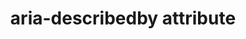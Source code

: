 ---
{
  "title": "aria-describedby attribute",
  "description": "Identifies the element (or elements) that describes the object. See related aria-labelledby.",
  "category": "aria",
  "keywords": [
    "aria-describedby attribute"
  ],
  "last_test_date": "2019-01-06",
  "test_results_url": "https://a11ysupport.io/tech/aria/aria-describedby_attribute",
  "test_url": "https://a11ysupport.io/tech/aria/aria-describedby_attribute",
  "stats": {
    "jaws": {
      "chrome": {
        "92-94": "y"
      },
      "edge": {
        "92-94": "y"
      },
      "ie": {
        "11": "y"
      },
      "firefox": {
        "60-93": "y"
      }
    },
    "narrator": {
      "edge": {
        "88-94": "a"
      }
    },
    "nvda": {
      "chrome": {
        "92-94": "y"
      },
      "edge": {
        "92-94": "y"
      },
      "firefox": {
        "86-93": "y"
      }
    },
    "orca": {
      "firefox": {
        "86-93": "a"
      }
    },
    "vo_ios": {
      "ios_saf": {
        "14.4-15.0.1": "a"
      }
    },
    "vo_macos": {
      "safari": {
        "14.0.3-15.0": "a"
      }
    },
    "talkback": {
      "and_chr": {
        "75-94": "a"
      }
    }
  },
  "links": {
    "ARIA spec for aria-describedby": "https://www.w3.org/TR/wai-aria-1.1/#aria-describedby"
  }
}
---